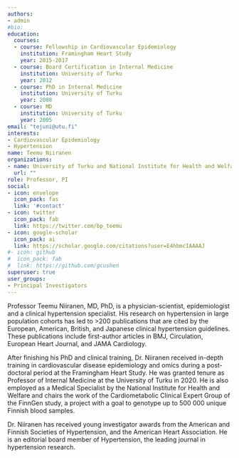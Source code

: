 ```yaml
---
authors:
- admin
#bio:
education:
  courses:
  - course: Fellowship in Cardiovascular Epidemiology
    institution: Framingham Heart Study
    year: 2015-2017
  - course: Board Certification in Internal Medicine
    institution: University of Turku
    year: 2012
  - course: PhD in Internal Medicine
    institution: University of Turku
    year: 2008
  - course: MD
    institution: University of Turku
    year: 2005
email: "tejuni@utu.fi"
interests:
- Cardiovascular Epidemiology
- Hypertension
name: Teemu Niiranen
organizations:
- name: University of Turku and National Institute for Health and Welfare
  url: ""
role: Professor, PI
social:
- icon: envelope
  icon_pack: fas
  link: '#contact'
- icon: twitter
  icon_pack: fab
  link: https://twitter.com/bp_teemu
- icon: google-scholar
  icon_pack: ai
  link: https://scholar.google.com/citations?user=E4hbmcIAAAAJ
#- icon: github
#  icon_pack: fab
#  link: https://github.com/gcushen
superuser: true
user_groups:
- Principal Investigators
---
```


Professor Teemu Niiranen, MD, PhD, is a physician-scientist, epidemiologist and a clinical hypertension specialist. His research on hypertension in large population cohorts has led to >200 publications that are cited by the European, American, British, and Japanese clinical hypertension guidelines. These publications include first-author articles in BMJ, Circulation, European Heart Journal, and JAMA Cardiology.

After finishing his PhD and clinical training, Dr. Niiranen received in-depth training in cardiovascular disease epidemiology and omics during a post-doctoral period at the Framingham Heart Study. He was granted tenure as Professor of Internal Medicine at the University of Turku in 2020. He is also employed as a Medical Specialist by the National Institute for Health and Welfare and chairs the work of the Cardiometabolic Clinical Expert Group of the FinnGen study, a project with a goal to genotype up to 500 000 unique Finnish blood samples.

Dr. Niiranen has received young investigator awards from the American and Finnish Societies of Hypertension, and the American Heart Association. He is an editorial board member of Hypertension, the leading journal in hypertension research.
